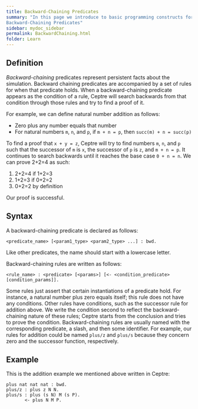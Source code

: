 ```yaml
---
title: Backward-Chaining Predicates
summary: "In this page we introduce to basic programming constructs for ceptre language - 
Backward-Chaining Predicates"
sidebar: mydoc_sidebar
permalink: BackwardChaining.html
folder: Learn
---
```


## Definition
*Backward-chaining* predicates represent persistent facts about the simulation. Backward chaining 
predicates are accompanied by a set of rules for when that predicate holds. When a backward-chaining
predicate appears as the condition of a rule, Ceptre will search backwards from that condition 
through those rules and try to find a proof of it.

For example, we can define natural number addition as follows:
- Zero plus any number equals that number
- For natural numbers `m`, `n`, and `p`, if `m + n = p`, then `succ(m) + n = succ(p)`

To find a proof that `x + y = z`, Ceptre will try to find numbers `m`, `n`, and `p` such that the 
successor of `m` is `x`, the successor of `p` is `z`, and `m + n = p`. It continues to search 
backwards until it reaches the base case `0 + n = n`. We can prove 2+2=4 as such:
1. 2+2=4 if 1+2=3
2. 1+2=3 if 0+2=2
3. 0+2=2 by definition

Our proof is successful.

## Syntax
A backward-chaining predicate is declared as follows:
```
<predicate_name> [<param1_type> <param2_type> ...] : bwd.
```
Like other predicates, the name should start with a lowercase letter.

Backward-chaining rules are written as follows:
```
<rule_name> : <predicate> [<params>] [<- <condition_predicate> [condition_params]].
```
Some rules just assert that certain instantiations of a predicate hold. For instance, a natural 
number plus zero equals itself; this rule does not have any conditions. Other rules have 
conditions, such as the successor rule for addition above. We write the condition second to reflect 
the backward-chaining nature of these rules; Ceptre starts from the conclusion and tries to prove 
the condition. Backward-chaining rules are usually named with the corresponding predicate, a slash, 
and then some identifier. For example, our rules for addition could be named `plus/z` and `plus/s` 
because they concern zero and the successor function, respectively.

## Example
This is the addition example we mentioned above written in Ceptre:
```
plus nat nat nat : bwd.
plus/z : plus z N N.
plus/s : plus (s N) M (s P).
       <- plus N M P.
```
